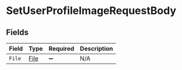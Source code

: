 # SetUserProfileImageRequestBody


## Fields

| Field                                   | Type                                    | Required                                | Description                             |
| --------------------------------------- | --------------------------------------- | --------------------------------------- | --------------------------------------- |
| `File`                                  | [File](../../Models/Operations/File.md) | :heavy_minus_sign:                      | N/A                                     |